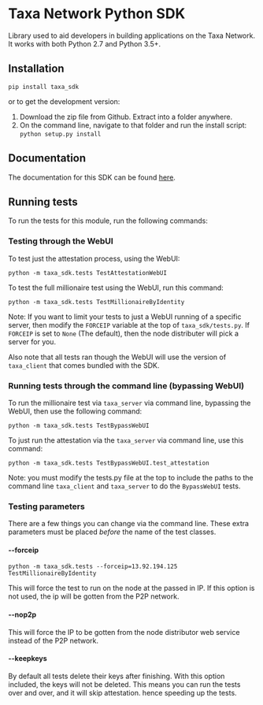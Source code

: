 # Taxa Network Python SDK

Library used to aid developers in building applications on the Taxa Network.
It works with both Python 2.7 and Python 3.5+.

## Installation

`pip install taxa_sdk`

or to get the development version:

1. Download the zip file from Github. Extract into a folder anywhere.
2. On the command line, navigate to that folder and run the install script: `python setup.py install`

## Documentation

The documentation for this SDK can be found [here](https://docs.taxa.network/python-sdk).

## Running tests

To run the tests for this module, run the following commands:

### Testing through the WebUI

To test just the attestation process, using the WebUI:
```
python -m taxa_sdk.tests TestAttestationWebUI
```

To test the full millionaire test using the WebUI, run this command:
```
python -m taxa_sdk.tests TestMillionaireByIdentity
```

Note: If you want to limit your tests to just a WebUI running of a specific server,
then modify the `FORCEIP` variable at the top of `taxa_sdk/tests.py`. If `FORCEIP`
is set to `None` (The default), then the node distributer will pick a server
for you.

Also note that all tests ran though the WebUI will use the version of
`taxa_client` that comes bundled with the SDK.

### Running tests through the command line (bypassing WebUI)

To run the millionaire test via `taxa_server` via command line, bypassing the
WebUI, then use the following command:

```
python -m taxa_sdk.tests TestBypassWebUI
```

To just run the attestation via the `taxa_server` via command line, use this
command:
```
python -m taxa_sdk.tests TestBypassWebUI.test_attestation
```

Note: you must modify the tests.py file at the top to include the paths to the
command line `taxa_client` and `taxa_server` to do the `BypassWebUI` tests.

### Testing parameters

There are a few things you can change via the command line. These extra\
parameters must be placed *before* the name of the test classes.

#### --forceip

```
python -m taxa_sdk.tests --forceip=13.92.194.125 TestMillionaireByIdentity
```

This will force the test to run on the node at the passed in IP. If this option
is not used, the ip will be gotten from the P2P network.

#### --nop2p

This will force the IP to be gotten from the node distributor web service instead
of the P2P network.


#### --keepkeys

By default all tests delete their keys after finishing. With this option included,
the keys will not be deleted. This means you can run the tests over and over, and it
will skip attestation. hence speeding up the tests.
